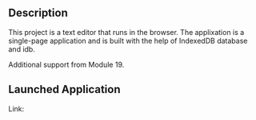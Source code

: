 ## Description

This project is a text editor that runs in the browser. The applixation is a single-page application and is built with the help of IndexedDB database and idb.

Additional support from Module 19.

## Launched Application

Link: 
